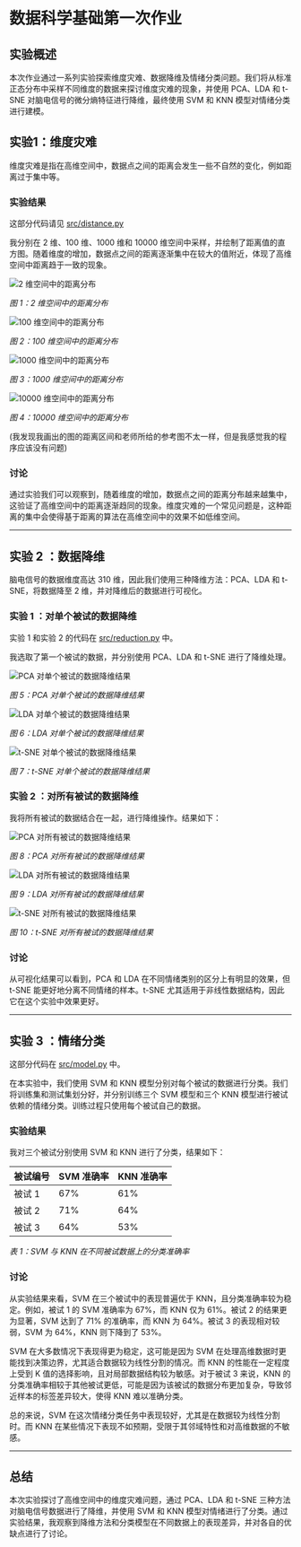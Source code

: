 # 数据科学基础第一次作业

## 实验概述

本次作业通过一系列实验探索维度灾难、数据降维及情绪分类问题。我们将从标准正态分布中采样不同维度的数据来探讨维度灾难的现象，并使用 PCA、LDA 和 t-SNE 对脑电信号的微分熵特征进行降维，最终使用 SVM 和 KNN 模型对情绪分类进行建模。

## 实验1：维度灾难

维度灾难是指在高维空间中，数据点之间的距离会发生一些不自然的变化，例如距离过于集中等。

### 实验结果

这部分代码请见 [src/distance.py](src/distance.py)

我分别在 2 维、100 维、1000 维和 10000 维空间中采样，并绘制了距离值的直方图。随着维度的增加，数据点之间的距离逐渐集中在较大的值附近，体现了高维空间中距离趋于一致的现象。

![2 维空间中的距离分布](assets/histogram_dim_2.png)

*图 1：2 维空间中的距离分布*

![100 维空间中的距离分布](assets/histogram_dim_100.png)

*图 2：100 维空间中的距离分布*

![1000 维空间中的距离分布](assets/histogram_dim_1000.png)

*图 3：1000 维空间中的距离分布*

![10000 维空间中的距离分布](assets/histogram_dim_10000.png)

*图 4：10000 维空间中的距离分布*

(我发现我画出的图的距离区间和老师所给的参考图不太一样，但是我感觉我的程序应该没有问题)

### 讨论

通过实验我们可以观察到，随着维度的增加，数据点之间的距离分布越来越集中，这验证了高维空间中的距离逐渐趋同的现象。维度灾难的一个常见问题是，这种距离的集中会使得基于距离的算法在高维空间中的效果不如低维空间。

---

## 实验 2 ：数据降维

脑电信号的数据维度高达 310 维，因此我们使用三种降维方法：PCA、LDA 和 t-SNE，将数据降至 2 维，并对降维后的数据进行可视化。

### 实验 1 ：对单个被试的数据降维

实验 1 和实验 2 的代码在 [src/reduction.py](src/reduction.py) 中。

我选取了第一个被试的数据，并分别使用 PCA、LDA 和 t-SNE 进行了降维处理。

![PCA 对单个被试的数据降维结果](assets/subject_1_PCA.png)

*图 5：PCA 对单个被试的数据降维结果*

![LDA 对单个被试的数据降维结果](assets/subject_1_LDA.png)

*图 6：LDA 对单个被试的数据降维结果*

![t-SNE 对单个被试的数据降维结果](assets/subject_1_TSNE.png)

*图 7：t-SNE 对单个被试的数据降维结果*

### 实验 2 ：对所有被试的数据降维

我将所有被试的数据结合在一起，进行降维操作。结果如下：

![PCA 对所有被试的数据降维结果](assets/all_subjects_PCA.png)

*图 8：PCA 对所有被试的数据降维结果*

![LDA 对所有被试的数据降维结果](assets/all_subjects_LDA.png)

*图 9：LDA 对所有被试的数据降维结果*

![t-SNE 对所有被试的数据降维结果](assets/all_subjects_TSNE.png)

*图 10：t-SNE 对所有被试的数据降维结果*

### 讨论

从可视化结果可以看到，PCA 和 LDA 在不同情绪类别的区分上有明显的效果，但 t-SNE 能更好地分离不同情绪的样本。t-SNE 尤其适用于非线性数据结构，因此它在这个实验中效果更好。

---

## 实验 3 ：情绪分类

这部分代码在 [src/model.py](src/model.py) 中。

在本实验中，我们使用 SVM 和 KNN 模型分别对每个被试的数据进行分类。我们将训练集和测试集划分好，并分别训练三个 SVM 模型和三个 KNN 模型进行被试依赖的情绪分类。训练过程只使用每个被试自己的数据。

### 实验结果

我对三个被试分别使用 SVM 和 KNN 进行了分类，结果如下：

| 被试编号 | SVM 准确率 | KNN 准确率 |
|---------|------------|------------|
| 被试 1  | 67\%       | 61\%       |
| 被试 2  | 71\%       | 64\%       |
| 被试 3  | 64\%       | 53\%       |

*表 1：SVM 与 KNN 在不同被试数据上的分类准确率*

### 讨论

从实验结果来看，SVM 在三个被试中的表现普遍优于 KNN，且分类准确率较为稳定。例如，被试 1 的 SVM 准确率为 67%，而 KNN 仅为 61%。被试 2 的结果更为显著，SVM 达到了 71% 的准确率，而 KNN 为 64%。被试 3 的表现相对较弱，SVM 为 64%，KNN 则下降到了 53%。

SVM 在大多数情况下表现得更为稳定，这可能是因为 SVM 在处理高维数据时更能找到决策边界，尤其适合数据较为线性分割的情况。而 KNN 的性能在一定程度上受到 K 值的选择影响，且对局部数据结构较为敏感。对于被试 3 来说，KNN 的分类准确率相较于其他被试更低，可能是因为该被试的数据分布更加复杂，导致邻近样本的标签差异较大，使得 KNN 难以准确分类。

总的来说，SVM 在这次情绪分类任务中表现较好，尤其是在数据较为线性分割时。而 KNN 在某些情况下表现不如预期，受限于其邻域特性和对高维数据的不敏感。

---

## 总结

本次实验探讨了高维空间中的维度灾难问题，通过 PCA、LDA 和 t-SNE 三种方法对脑电信号数据进行了降维，并使用 SVM 和 KNN 模型对情绪进行了分类。通过实验结果，我观察到降维方法和分类模型在不同数据上的表现差异，并对各自的优缺点进行了讨论。
